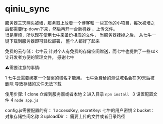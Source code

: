 # qiniu_sync

服务器三天两头被墙，服务器上放着一个博客和 一些其他的小项目，每次被墙之后都需要ftp down下来，然后再开一台新机器 ，上传文件。  
 很是麻烦，所以现在使用七牛来备份相应的文件，  当服务器挂掉之后， 从七牛一键下载到服务器即可轻松部署， 整个人都好了起来
 
 免费的云存储：七牛云 针对个人有免费的存储空间赠送，而七牛也提供了一些sdk 让开发者方便的管理文件， 感谢七牛

⚠️需要注意的事情:

1 七牛云需要绑定一个备案的域名才能用。 七牛免费给的测试域名会在30天后被删除  导致存储的文件无法下载


使用步骤:
1  clone 仓库到服务器或者本地
2  进入目录   `npm install `
3 设置配置文件
4 `node app.js`

config.js需要配置的有：
1 accessKey, secretKey: 七牛的用户密钥
2 bucket： 对象存储空间名称
3 uploadDir ： 需要上传的文件或者目录路径